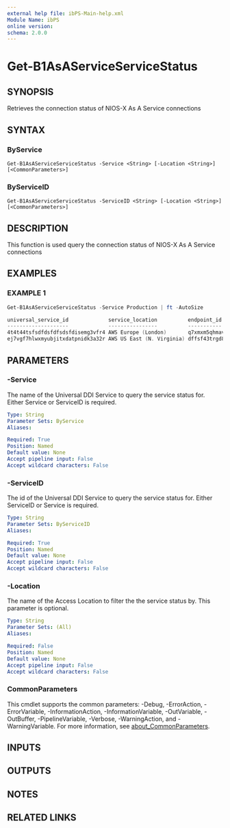 ```yaml
---
external help file: ibPS-Main-help.xml
Module Name: ibPS
online version:
schema: 2.0.0
---
```


# Get-B1AsAServiceServiceStatus

## SYNOPSIS
Retrieves the connection status of NIOS-X As A Service connections

## SYNTAX

### ByService
```
Get-B1AsAServiceServiceStatus -Service <String> [-Location <String>] [<CommonParameters>]
```

### ByServiceID
```
Get-B1AsAServiceServiceStatus -ServiceID <String> [-Location <String>] [<CommonParameters>]
```

## DESCRIPTION
This function is used query the connection status of NIOS-X As A Service connections

## EXAMPLES

### EXAMPLE 1
```powershell
Get-B1AsAServiceServiceStatus -Service Production | ft -AutoSize

universal_service_id             service_location          endpoint_id                       access_location_id               access_location_name access_location_country status    identity                    wan_ip_addresses  lan_subnets
--------------------             ----------------          -----------                       ------------------               -------------------- ----------------------- ------    --------                    ----------------  -----------
4t4t44tsfsdfdsfdfsdsfdisemg3vfr4 AWS Europe (London)       q7xmxm5qhmavsq3v6eetwfkvlvg5uqk5  ay7ng7ggcisiolqya4iafozsisemg3vf Head-Office          United Kingdom          Connected dfsgfsrt443f.infoblox.com   {88.88.88.88}     {10.12.0.0/16}
ej7vgf7hlwxmyubjitxdatpnidk3a32r AWS US East (N. Virginia) dffsf43trgd8j489tjg89e4hrgregdfs  xzf4k74qfdsf4fsegf4tgr4etgedsg45 US-Office            United Kingdom          Connected fdsfsdfg54gf.infoblox.com   {66.66.66.66}     {10.13.0.0/16}
```

## PARAMETERS

### -Service
The name of the Universal DDI Service to query the service status for.
Either Service or ServiceID is required.

```yaml
Type: String
Parameter Sets: ByService
Aliases:

Required: True
Position: Named
Default value: None
Accept pipeline input: False
Accept wildcard characters: False
```

### -ServiceID
The id of the Universal DDI Service to query the service status for.
Either ServiceID or Service is required.

```yaml
Type: String
Parameter Sets: ByServiceID
Aliases:

Required: True
Position: Named
Default value: None
Accept pipeline input: False
Accept wildcard characters: False
```

### -Location
The name of the Access Location to filter the the service status by.
This parameter is optional.

```yaml
Type: String
Parameter Sets: (All)
Aliases:

Required: False
Position: Named
Default value: None
Accept pipeline input: False
Accept wildcard characters: False
```

### CommonParameters
This cmdlet supports the common parameters: -Debug, -ErrorAction, -ErrorVariable, -InformationAction, -InformationVariable, -OutVariable, -OutBuffer, -PipelineVariable, -Verbose, -WarningAction, and -WarningVariable. For more information, see [about_CommonParameters](http://go.microsoft.com/fwlink/?LinkID=113216).

## INPUTS

## OUTPUTS

## NOTES

## RELATED LINKS
